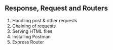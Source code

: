 ## Response, Request and Routers
 1. Handling post & other requests
 2. Chaining of requests
 3. Serving HTML files
 4. Installing Postman
 5. Express Router 
 